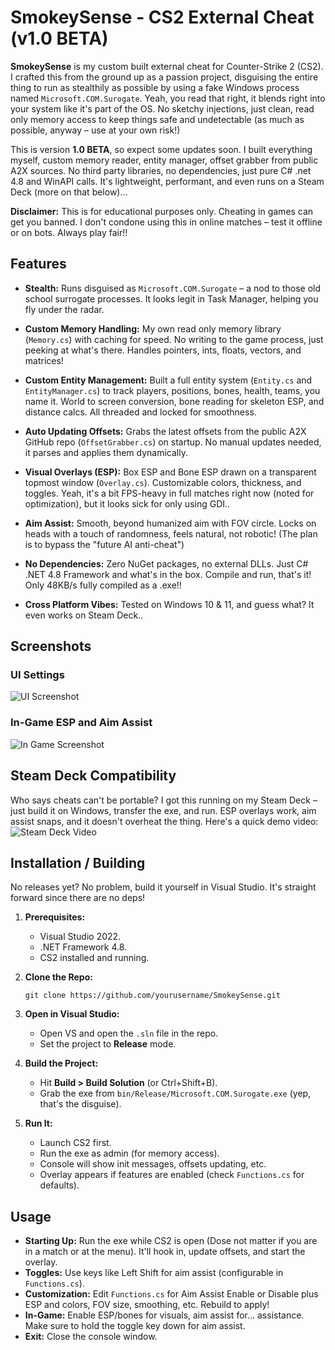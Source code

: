 # SmokeySense - CS2 External Cheat (v1.0 BETA)

**SmokeySense** is my custom built external cheat for Counter-Strike 2 (CS2). I crafted this from the ground up as a passion project, disguising the entire thing to run as stealthily as possible by using a fake Windows process named `Microsoft.COM.Surogate`. Yeah, you read that right, it blends right into your system like it's part of the OS. No sketchy injections, just clean, read only memory access to keep things safe and undetectable (as much as possible, anyway – use at your own risk!)

This is version **1.0 BETA**, so expect some updates soon. I built everything myself, custom memory reader, entity manager, offset grabber from public A2X sources. No third party libraries, no dependencies, just pure C# .net 4.8 and WinAPI calls. It's lightweight, performant, and even runs on a Steam Deck (more on that below)...

**Disclaimer:** This is for educational purposes only. Cheating in games can get you banned. I don't condone using this in online matches – test it offline or on bots. Always play fair!!

## Features

- **Stealth:** Runs disguised as `Microsoft.COM.Surogate` – a nod to those old school surrogate processes. It looks legit in Task Manager, helping you fly under the radar.
  
- **Custom Memory Handling:** My own read only memory library (`Memory.cs`) with caching for speed. No writing to the game process, just peeking at what's there. Handles pointers, ints, floats, vectors, and matrices!

- **Custom Entity Management:** Built a full entity system (`Entity.cs` and `EntityManager.cs`) to track players, positions, bones, health, teams, you name it. World to screen conversion, bone reading for skeleton ESP, and distance calcs. All threaded and locked for smoothness.

- **Auto Updating Offsets:** Grabs the latest offsets from the public A2X GitHub repo (`OffsetGrabber.cs`) on startup. No manual updates needed, it parses and applies them dynamically.

- **Visual Overlays (ESP):** Box ESP and Bone ESP drawn on a transparent topmost window (`Overlay.cs`). Customizable colors, thickness, and toggles. Yeah, it's a bit FPS-heavy in full matches right now (noted for optimization), but it looks sick for only using GDI..

- **Aim Assist:** Smooth, beyond humanized aim with FOV circle. Locks on heads with a touch of randomness, feels natural, not robotic! (The plan is to bypass the "future AI anti-cheat")

- **No Dependencies:** Zero NuGet packages, no external DLLs. Just C# .NET 4.8 Framework and what's in the box. Compile and run, that's it! Only 48KB/s fully compiled as a .exe!!

- **Cross Platform Vibes:** Tested on Windows 10 & 11, and guess what? It even works on Steam Deck..

## Screenshots

### UI Settings
![UI Screenshot](https://i.imgur.com/rc88Plr.png)

### In-Game ESP and Aim Assist
![In Game Screenshot](https://i.imgur.com/aifG9yM.jpeg)

## Steam Deck Compatibility

Who says cheats can't be portable? I got this running on my Steam Deck – just build it on Windows, transfer the exe, and run. ESP overlays work, aim assist snaps, and it doesn't overheat the thing. Here's a quick demo video:
![Steam Deck Video](https://streamable.com/rsp1jz) <!-- Embed or link your video here, e.g., via YouTube or direct file -->

## Installation / Building

No releases yet? No problem, build it yourself in Visual Studio. It's straight forward since there are no deps!

1. **Prerequisites:**
   - Visual Studio 2022.
   - .NET Framework 4.8.
   - CS2 installed and running.

2. **Clone the Repo:**
   ```
   git clone https://github.com/yourusername/SmokeySense.git
   ```

3. **Open in Visual Studio:**
   - Open VS and open the `.sln` file in the repo.
   - Set the project to **Release** mode.

4. **Build the Project:**
   - Hit **Build > Build Solution** (or Ctrl+Shift+B).
   - Grab the exe from `bin/Release/Microsoft.COM.Surogate.exe` (yep, that's the disguise).

5. **Run It:**
   - Launch CS2 first.
   - Run the exe as admin (for memory access).
   - Console will show init messages, offsets updating, etc.
   - Overlay appears if features are enabled (check `Functions.cs` for defaults).

## Usage

- **Starting Up:** Run the exe while CS2 is open (Dose not matter if you are in a match or at the menu). It'll hook in, update offsets, and start the overlay.
- **Toggles:** Use keys like Left Shift for aim assist (configurable in `Functions.cs`).
- **Customization:** Edit `Functions.cs` for Aim Assist Enable or Disable plus ESP and colors, FOV size, smoothing, etc. Rebuild to apply!
- **In-Game:** Enable ESP/bones for visuals, aim assist for... assistance. Make sure to hold the toggle key down for aim assist.
- **Exit:** Close the console window.
